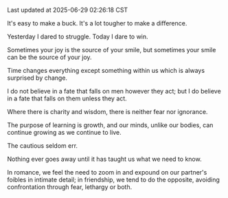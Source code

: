 Last updated at 2025-06-29 02:26:18 CST

It's easy to make a buck. It's a lot tougher to make a difference.

Yesterday I dared to struggle. Today I dare to win.

Sometimes your joy is the source of your smile, but sometimes your smile can be the source of your joy.

Time changes everything except something within us which is always surprised by change.

I do not believe in a fate that falls on men however they act; but I do believe in a fate that falls on them unless they act.

Where there is charity and wisdom, there is neither fear nor ignorance.

The purpose of learning is growth, and our minds, unlike our bodies, can continue growing as we continue to live.

The cautious seldom err.

Nothing ever goes away until it has taught us what we need to know.

In romance, we feel the need to zoom in and expound on our partner's foibles in intimate detail; in friendship, we tend to do the opposite, avoiding confrontation through fear, lethargy or both.

